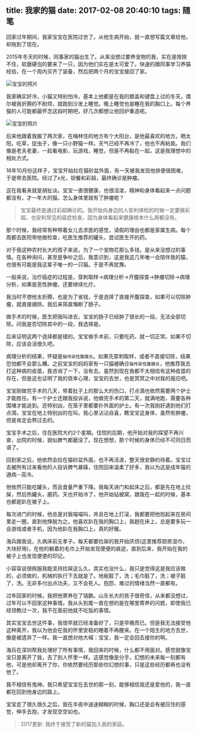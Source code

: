 title: 我家的猫
date: 2017-02-08 20:40:10
tags: 随笔
---

回家过年期间，我家宝宝在医院过世了。从他生病开始，就一直想写篇文章给他，却拖到了现在。<!--more-->

2015年冬天的时候，同事家的猫出生了。从来没想过要养宠物的我，实在是按捺不住，软磨硬泡的要来了一只，因为他们实在是太可爱了。快速的跟同事学习养猫经验，在一个周内买齐了装备，然后把两个月的宝宝接回了家。

![宝宝的照片](http://s.blog.0x01.site/WX20170208-212329.png?imageView2/0/h/600 "这只猫这么可爱")

我家确实好冷，小猫又特别怕冷，基本上他都是在我的膝盖和键盘上过的冬天。偶尔被我折腾的不耐烦，就跑到沙发上睡觉。晚上睡觉也是睡在我的胸口上。每个养猫的人可能都最怀念这段时期吧，好几次都想让他回炉重造呢。

![宝宝的照片](http://s.blog.0x01.site/IMG_3427.JPG?imageView2/0/h/600 "这只猫这么可爱")

后来他跟着我搬了两次家，在梅林住的地方有个大阳台，是他最喜欢的地方。晒太阳，吃草，捉虫子，像一只小野猫一样。天气已经不再冷了，他也不再粘我。我们像是老夫老妻，一起看电影，玩游戏，睡觉，但是不再黏在一起。这是我理想中的相处方式。

16年10月份这样子，宝宝开始拉在猫砂盆外面，有一天被我发现他排便很困难，于是带去医院。经过了x光，钡餐和彩超，最终确诊是肿瘤。

这在我看来就是胡扯淡。宝宝一直很健康，也很活泼，精神和身体看起来一点问题都没有，才一年大的猫，怎么身体里就有了肿瘤呢？

>宝宝最终是通过彩超确诊的。我开始向身边的人安利体检的时候一定要做彩超，也安利常见的癌症检查，因为身体看起来健康根本什么用都没有。

那个时候，我经常有种带着女儿去求医的感觉，请假的理由也都是家属生病。每个周都去医院带他做检查，吃医生推荐的罐头，尝试医生开的药。

对于我这种农村长大的孩子来说，为了一个宠物花那么多钱，是从来没想过的事情。在各种询问，甚至是争吵之后，我意识到，这是我这几年唯一会陪伴我的猫，也很有可能是我这辈子唯一的一只猫。于是不再犹豫。

一般来说，治疗癌症的过程是，穿刺取样->病理分析->开腹探查->肿瘤切除->病理分析，如果是恶性肿瘤，还要继续化疗。

我当时不想他太折腾，也是为了省钱，于是选择了直接开腹探查，如果可以切除肿瘤，就直接摘除。我后来简直悔断了肠子。

做手术的时候，医生把我叫进去，宝宝的肠子已经肿了很长的一段，无法全部切除。问我是否切除其中的一段，我选择是。

后来证明这两个选择都是错的。宝宝做手术前，只要吃药，就一切正常。如果不切除，应该会活很久吧。

病理分析的结果，怀疑是`猫传染性腹膜炎`。如果先穿刺取样，或者不直接切除，结果恐怕都不会那么糟。之前宝宝的妈妈家有一只猫被确诊`猫传染性腹膜炎`，他推荐我去打这种病的疫苗，我咨询了一下，没有去。虽然到现在我都不太相信有这种疫苗的存在，但是这也证明了我的侥幸心理，宝宝的去世，也是冥冥之中对我的报应吧。

宝宝刚做完手术的几天，带着肚子上的那么大的伤口，打点滴也依然需要两个护士才能胜任。有一个护士还跟我投诉说，他做完手术的第二天，就满地跑，需要各种围堵才能追到。还特别凶，在笼子里都要扑外面的护士。有一次我刚好遇到他们打点滴，宝宝在地上特别凶的在叫。我心里沾沾自喜，瞧宝宝这身体，虽然有肿瘤，但是肯定会熬过去的。

宝宝手术之后，住在医院大约2个星期。住院的后期，他开始对我的探望不再兴奋，出院的时候，貌似脾气都磨没了。现在想想，那个时候的身体已经不可同日而语了。

回到家之后，他依然会拉在猫砂盆外面，也不再活泼，整天很安静的待着。宝宝过去被所有过来看他的人投诉脾气暴躁，住院回来温柔了好多，我以为这是成年猫的通病--高冷。

他依然只能吃罐头，而且食量严重下降。我每天进门和起床之后，都是先在地上捡屎，然后热罐头，磨药。天也开始冷了，他开始钻被窝，跟我在一起的时候，基本也都是趴在被子上。

每次进门的时候，他总是对我喵喵叫，并且在地上打滚，我都要把他抱起来在房间里走一圈，直到他挣脱为之。他喜欢趴在我的胸口上，我趟在床上，总是要多玩一会游戏或者手机，因为他趴在我胸口上，真的好暖。

海兵跟我说，久病床前无孝子。每天都要捡屎的我开始厌烦(这里推荐厨房湿巾，大块好用)，在他的躺着的毛巾上开始发现便便的痕迹，直到后来，我开始在我的被子上也发现便便的印记。

小容容说很佩服我能坚持捡屎这么久。其实也没什么，我只是觉得这是我应该做的，必须做的，机械的执行下去就是了。地板脏了，洗；毛巾脏了，洗；被子脏了，洗。无非多付出点功夫，又不会死人。抱怨、难过的情绪当然一直都有。

过年回家的时候，我把他寄养在了瑞鹏。山东长大的孩子很奇怪，从来都没想过，过年可以不回家这种事情。我从头到尾一直在想的是在哪里寄养的问题，即使我已经领教过一次，我不在面前他就不吃饭的事情。

其实宝宝去世这件事，我很早就已经准备好了，只是早晚而已。但是我无法接受他这种离开，我以为他会在我的怀里安稳的睡着不再醒来。在一个陌生的地方去世，像是被遗弃了一样。我一直想对他大喊：宝宝，我一定会回去接你的啊。

海兵在深圳帮我处理好了所有事情，我回来的时候，什么都不用面对。感觉就像宝宝只是离开了我，去了别人怀里一样。这感觉像是分手，幻想的未来每一刻都有他，可是他却离开了你，你依然要经历那些你幻想的事，只是这些经历都再也没有他了。

我不相信有鬼神。我只希望宝宝在去世的那一刻，能够相信我还是爱他的，我一直都在回到他身边的路上。

宝宝走了很久很久之后，我在半夜中迷迷糊糊的时候，胸口还是会有被压住的感觉，伸手去抱，才发现空空如也。

> 2017更新: 我终于接受了新的猫加入我的家庭。
